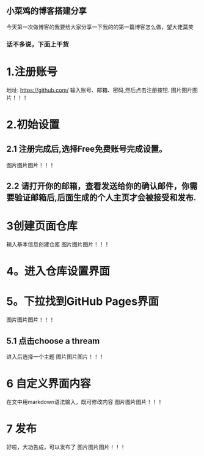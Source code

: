 ## 小菜鸡的博客搭建分享

今天第一次做博客的我要给大家分享一下我的的第一篇博客怎么做，望大佬莫笑



### 话不多说，下面上干货


# 1.注册账号
地址: https://github.com/
输入账号、邮箱、密码,然后点击注册按钮.
图片图片图片！！！

# 2.初始设置
## 2.1 注册完成后,选择Free免费账号完成设置。
  图片图片图片！！！
## 2.2 请打开你的邮箱，查看发送给你的确认邮件，你需要验证邮箱后,后面生成的个人主页才会被接受和发布.

# 3创建页面仓库
输入基本信息创建仓库
 图片图片图片！！！
 
# 4。进入仓库设置界面

# 5。下拉找到GitHub Pages界面
 图片图片图片！！！
## 5.1 点击choose a thream
进入后选择一个主题
 图片图片图片！！！
 
 # 6 自定义界面内容
 在文中用markdown语法输入，既可修改内容
  图片图片图片！！！
 # 7 发布
 好啦，大功告成，可以发布了
  图片图片图片！！！



